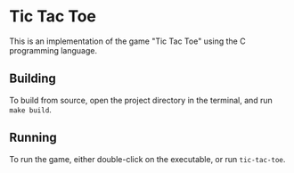 # Tic Tac Toe
This is an implementation of the game "Tic Tac Toe" using the C programming language.

## Building
To build from source, open the project directory in the terminal, and run `make build`.

## Running
To run the game, either double-click on the executable, or run `tic-tac-toe`.
